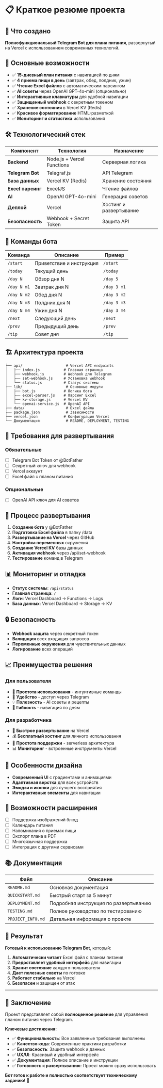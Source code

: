 # 📋 Краткое резюме проекта

## 🎯 Что создано

**Полнофункциональный Telegram Bot для плана питания**, развернутый на Vercel с использованием современных технологий.

## 🚀 Основные возможности

- ✅ **15-дневный план питания** с навигацией по дням
- ✅ **4 приема пищи в день** (завтрак, обед, полдник, ужин)
- ✅ **Чтение Excel файлов** с автоматическим парсингом
- ✅ **AI советы** через OpenAI GPT-4o-mini (опционально)
- ✅ **Интерактивные клавиатуры** для удобной навигации
- ✅ **Защищенный webhook** с секретным токеном
- ✅ **Хранение состояния** в Vercel KV (Redis)
- ✅ **Красивое форматирование** HTML-разметкой
- ✅ **Мониторинг и статистика** использования

## 🛠️ Технологический стек

| Компонент | Технология | Назначение |
|-----------|------------|------------|
| **Backend** | Node.js + Vercel Functions | Серверная логика |
| **Telegram Bot** | Telegraf.js | API Telegram |
| **База данных** | Vercel KV (Redis) | Хранение состояния |
| **Excel парсинг** | ExcelJS | Чтение файлов |
| **AI** | OpenAI GPT-4o-mini | Генерация советов |
| **Деплой** | Vercel | Хостинг и развертывание |
| **Безопасность** | Webhook + Secret Token | Защита API |

## 📱 Команды бота

| Команда | Описание | Пример |
|---------|----------|---------|
| `/start` | Приветствие и инструкция | `/start` |
| `/today` | Текущий день | `/today` |
| `/day N` | Обзор дня N | `/day 5` |
| `/day N m1` | Завтрак дня N | `/day 3 m1` |
| `/day N m2` | Обед дня N | `/day 3 m2` |
| `/day N m3` | Полдник дня N | `/day 3 m3` |
| `/day N m4` | Ужин дня N | `/day 3 m4` |
| `/next` | Следующий день | `/next` |
| `/prev` | Предыдущий день | `/prev` |
| `/tip` | Совет дня | `/tip` |

## 🏗️ Архитектура проекта

```
├── api/                    # Vercel API endpoints
│   ├── index.js           # Главная страница
│   ├── webhook.js         # Webhook для Telegram
│   ├── set-webhook.js     # Установка webhook
│   └── status.js          # Статус системы
├── lib/                    # Основные модули
│   ├── bot.js             # Логика бота
│   ├── excel-parser.js    # Парсинг Excel
│   ├── kv-storage.js      # Vercel KV
│   └── openai-service.js  # OpenAI API
├── data/                   # Excel файлы
├── package.json            # Зависимости
├── vercel.json            # Конфигурация Vercel
└── Документация            # README, DEPLOYMENT, TESTING
```

## 🔧 Требования для развертывания

### Обязательные
- [ ] Telegram Bot Token от @BotFather
- [ ] Секретный ключ для webhook
- [ ] Vercel аккаунт
- [ ] Excel файл с планом питания

### Опциональные
- [ ] OpenAI API ключ для AI советов

## 🚀 Процесс развертывания

1. **Создание бота** у @BotFather
2. **Подготовка Excel файла** в папку /data
3. **Развертывание на Vercel** через GitHub
4. **Настройка переменных** окружения
5. **Создание Vercel KV** базы данных
6. **Активация webhook** через /api/set-webhook
7. **Тестирование** команд в Telegram

## 📊 Мониторинг и отладка

- **Статус системы**: `/api/status`
- **Главная страница**: `/`
- **Логи**: Vercel Dashboard → Functions → Logs
- **База данных**: Vercel Dashboard → Storage → KV

## 🔒 Безопасность

- **Webhook защита** через секретный токен
- **Валидация** всех входящих запросов
- **Переменные окружения** для чувствительных данных
- **Логирование** всех операций

## 📈 Преимущества решения

### Для пользователя
- 🎯 **Простота использования** - интуитивные команды
- 📱 **Удобство** - доступ через Telegram
- 💡 **Полезность** - AI советы и рецепты
- 🔄 **Гибкость** - навигация по дням

### Для разработчика
- 🚀 **Быстрое развертывание** на Vercel
- 💰 **Бесплатный хостинг** для личного использования
- 🔧 **Простота поддержки** - serverless архитектура
- 📊 **Мониторинг** - встроенные инструменты Vercel

## 🎨 Особенности дизайна

- **Современный UI** с градиентами и анимациями
- **Адаптивная верстка** для всех устройств
- **Эмодзи и иконки** для лучшего восприятия
- **Интерактивные элементы** для навигации

## 🔮 Возможности расширения

- [ ] Поддержка изображений блюд
- [ ] Календарь питания
- [ ] Напоминания о приемах пищи
- [ ] Экспорт плана в PDF
- [ ] Многоязычная поддержка
- [ ] Интеграция с другими сервисами

## 📚 Документация

| Файл | Описание |
|------|----------|
| `README.md` | Основная документация |
| `QUICKSTART.md` | Быстрый старт за 5 минут |
| `DEPLOYMENT.md` | Подробная инструкция по развертыванию |
| `TESTING.md` | Полное руководство по тестированию |
| `PROJECT_INFO.md` | Детальная информация о проекте |

## 🎯 Результат

**Готовый к использованию Telegram Bot**, который:

1. **Автоматически читает** Excel файл с планом питания
2. **Предоставляет удобный интерфейс** для навигации
3. **Хранит состояние** каждого пользователя
4. **Дает полезные советы** по готовке
5. **Работает стабильно** на Vercel
6. **Безопасен** и защищен от атак

---

## 🎉 Заключение

Проект представляет собой **полноценное решение** для управления планом питания через Telegram. 

**Ключевые достижения:**
- ✅ **Функциональность**: Все заявленные требования выполнены
- ✅ **Качество кода**: Современные практики разработки
- ✅ **Безопасность**: Защита webhook и данных
- ✅ **UX/UI**: Красивый и удобный интерфейс
- ✅ **Документация**: Полное описание и инструкции
- ✅ **Готовность к развертыванию**: Проект можно сразу использовать

**Бот готов к работе и полностью соответствует техническому заданию!** 🚀
